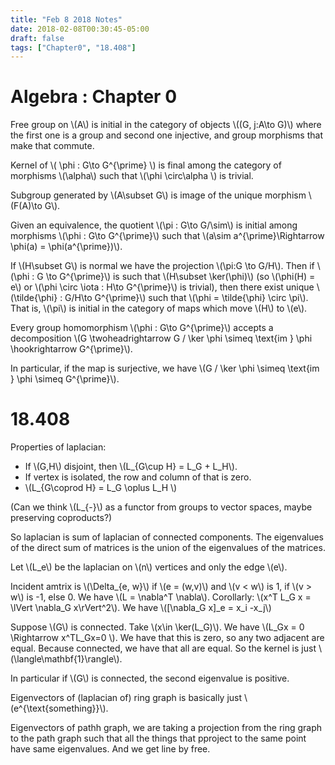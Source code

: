 ```yaml
---
title: "Feb 8 2018 Notes"
date: 2018-02-08T00:30:45-05:00
draft: false
tags: ["Chapter0", "18.408"]
---
```


# Algebra : Chapter 0

Free group on \\(A\\) is initial in the category of objects \\((G, j:A\to G)\\)
where the first one is a group and second one injective, and group morphisms that make that commute.

Kernel of \\( \phi : G\to G^{\prime} \\) is final among the category of morphisms 
\\(\alpha\\) such that \\(\phi \circ\alpha \\) is trivial. 

Subgroup generated by \\(A\subset G\\) is image of the unique morphism 
\\(F(A)\to G\\).

Given an equivalence, the quotient \\(\pi : G\to G/\sim\\) is initial among morphisms 
\\(\phi : G\to G^{\prime}\\) such that \\(a\sim a^{\prime}\Rightarrow \phi(a) = \phi(a^{\prime})\\).

If \\(H\subset G\\) is normal we have the projection \\(\pi:G \to G/H\\). Then if \\(\phi : G \to G^{\prime}\\) is such that 
\\(H\subset \ker(\phi)\\) (so \\(\phi(H) = e\\) or \\(\phi \circ \iota : H\to G^{\prime}\\)
is trivial), then there exist unique \\(\tilde{\phi} : G/H\to G^{\prime}\\)
such that \\(\phi = \tilde{\phi} \circ \pi\\).
That is, \\(\pi\\) is initial in the category of maps which move \\(H\\) to \\(e\\).

Every group homomorphism \\(\phi : G\to G^{\prime}\\) accepts a decomposition 
\\(G \twoheadrightarrow G / \ker \phi \simeq \text{im } \phi  \hookrightarrow G^{\prime}\\).

In particular, if the map is surjective, we have 
\\(G / \ker \phi \simeq \text{im } \phi  \simeq G^{\prime}\\).

# 18.408

Properties of laplacian:

* If \\(G,H\\) disjoint, then \\(L_{G\cup H} = L_G + L_H\\).
* If vertex is isolated, the row and column of that is zero.
* \\(L_{G\coprod H} = L_G \oplus L_H \\)

(Can we think \\(L_{-}\\) as a functor from groups to vector spaces, maybe preserving coproducts?)

So laplacian is sum of laplacian of connected components. The eigenvalues of the direct sum of 
matrices is the union of the eigenvalues of the matrices.

Let \\(L_e\\) be the laplacian on \\(n\\) vertices and only the edge \\(e\\).

Incident amtrix is \\(\Delta_{e, w}\\) if \\(e  = (w,v)\\) and \\(v < w\\) is 1,
if \\(v > w\\) is -1, else 0. We have \\(L = \nabla^T \nabla\\).
Corollarly: \\(x^T L_G x = \lVert \nabla_G x\rVert^2\\). 
We have \\([\nabla_G x]_e = x_i -x_j\\)

Suppose \\(G\\) is connected. Take \\(x\in \ker(L_G)\\). We have \\(L_Gx = 0 \Rightarrow
x^TL_Gx=0 \\). We have that this is zero, so any two adjacent are equal. Because connected,
we have that all are equal. So the kernel is just \\(\langle\mathbf{1}\rangle\\).

In particular if \\(G\\) is connected, the second eigenvalue is positive.

Eigenvectors of (laplacian of) ring graph is basically just \\(e^{\text{something}}\\).

Eigenvectors of pathh graph, we are taking a projection from the ring graph to the path graph
such that all the things that pproject to the same point have same eigenvalues. And we get 
line by free.